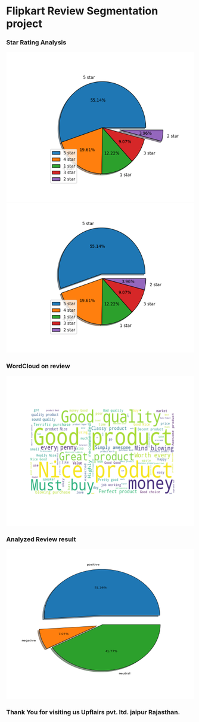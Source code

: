 # Flipkart Review Segmentation project

### Star Rating Analysis
<img src="analysis_images/lowest_star_rate.png" width = "600" height = "400">


<img src="analysis_images/highest_star_rating.png" width = "600" height = "400">

### WordCloud on review
<img src="analysis_images/wordcloud.png" width = "600" height = "400">

### Analyzed Review result
<img src="analysis_images/Review_analysed.png" width = "600" height = "400">


### Thank You for visiting us Upflairs pvt. ltd. jaipur Rajasthan.